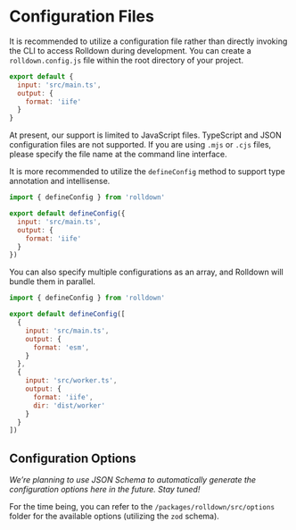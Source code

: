 # Configuration Files

It is recommended to utilize a configuration file rather than directly invoking the CLI to access Rolldown during development. You can create a `rolldown.config.js` file within the root directory of your project.

```js
export default {
  input: 'src/main.ts',
  output: {
    format: 'iife'
  }
}
```

At present, our support is limited to JavaScript files. TypeScript and JSON configuration files are not supported. If you are using `.mjs` or `.cjs` files, please specify the file name at the command line interface.

It is more recommended to utilize the `defineConfig` method to support type annotation and intellisense.

```js
import { defineConfig } from 'rolldown'

export default defineConfig({
  input: 'src/main.ts',
  output: {
    format: 'iife'
  }
})
```

You can also specify multiple configurations as an array, and Rolldown will bundle them in parallel.

```js
import { defineConfig } from 'rolldown'

export default defineConfig([
  {
    input: 'src/main.ts',
    output: {
      format: 'esm',
    }
  },
  {
    input: 'src/worker.ts',
    output: {
      format: 'iife',
      dir: 'dist/worker'
    }
  }
])
```

## Configuration Options

_We’re planning to use JSON Schema to automatically generate the configuration options here in the future. Stay tuned!_

For the time being, you can refer to the `/packages/rolldown/src/options` folder for the available options (utilizing the `zod` schema).
